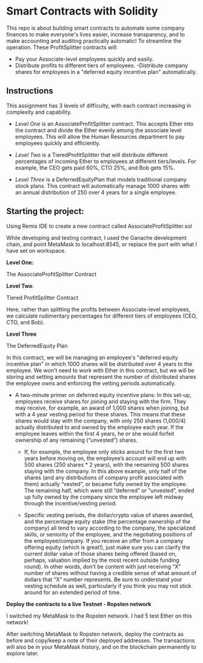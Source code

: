 # **Smart Contracts with Solidity**

This repo is about building smart contracts to automate some company finances to make everyone's lives easier, increase transparency, and to make accounting and auditing practically automatic! To streamline the operation.
These ProfitSplitter contracts will:

-  Pay your Associate-level employees quickly and easily.
- Distribute profits to different tiers of employees.
-Distribute company shares for employees in a "deferred equity incentive plan" automatically.

## **Instructions**
This assignment has 3 levels of difficulty, with each contract increasing in complexity and capability. 

- *Level One* is an AssociateProfitSplitter contract. This accepts Ether into the contract and divide the Ether evenly among the associate level employees. This will allow the Human Resources department to pay employees quickly and efficiently.

- *Level Two* is a TieredProfitSplitter that will distribute different percentages of incoming Ether to employees at different tiers/levels. For example, the CEO gets paid 60%, CTO 25%, and Bob gets 15%.

- *Level Three* is a DeferredEquityPlan that models traditional company stock plans. This contract will automatically manage 1000 shares with an annual distribution of 250 over 4 years for a single employee.

## **Starting the project:**
Using Remix IDE to create a new contract called AssociateProfitSplitter.sol 

While developing and testing contract, I used the Ganache development chain, and point MetaMask to localhost:8545, or replace the port with what I have set on workspace.

**Level One:** 

The AssociateProfitSplitter Contract


**Level Two**:

Tiered ProfitSplitter Contract

Here, rather than splitting the profits between Associate-level employees, we calculate rudimentary percentages for different tiers of employees (CEO, CTO, and Bob).


**Level Three**

The DeferredEquity Plan

In this contract, we will be managing an employee's "deferred equity incentive plan" in which 1000 shares will be distributed over 4 years to the employee. We won't need to work with Ether in this contract, but we will be storing and setting amounts that represent the number of distributed shares the employee owns and enforcing the vetting periods automatically.


- A two-minute primer on deferred equity incentive plans: In this set-up, employees receive shares for joining and staying with the firm. They may receive, for example, an award of 1,000 shares when joining, but with a 4 year vesting period for these shares. This means that these shares would stay with the company, with only 250 shares (1,000/4) actually distributed to and owned by the employee each year. If the employee leaves within the first 4 years, he or she would forfeit ownership of any remaining (“unvested”) shares.


  - If, for example, the employee only sticks around for the first two years before moving on, the employee’s account will end up with 500 shares (250 shares * 2 years), with the remaining 500 shares staying with the company. In this above example, only half of the shares (and any distributions of company profit associated with them) actually “vested”, or became fully owned by the employee. The remaining half, which were still “deferred” or “unvested”, ended up fully owned by the company since the employee left midway through the incentive/vesting period.


  - Specific vesting periods, the dollar/crypto value of shares awarded, and the percentage equity stake (the percentage ownership of the company) all tend to vary according to the company, the specialized skills, or seniority of the employee, and the negotiating positions of the employee/company. If you receive an offer from a company offering equity (which is great!), just make sure you can clarify the current dollar value of those shares being offered (based on, perhaps, valuation implied by the most recent outside funding round). In other words, don’t be content with just receiving “X” number of shares without having a credible sense of what amount of dollars that “X” number represents. Be sure to understand your vesting schedule as well, particularly if you think you may not stick around for an extended period of time.

**Deploy the contracts to a live Testnet - Ropsten network**

I switched my MetaMask to the Ropsten network. I had 5 test Ether on this network!

After switching MetaMask to Ropsten network, deploy the contracts as before and copy/keep a note of their deployed addresses. The transactions will also be in your MetaMask history, and on the blockchain permanently to explore later.